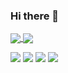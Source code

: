 ### Hi there 👋

<!--
**Paperkoops/Paperkoops** is a ✨ _special_ ✨ repository because its `README.md` (this file) appears on your GitHub profile.

Here are some ideas to get you started:

- 🔭 I’m currently working on ...
- 🌱 I’m currently learning ...
- 👯 I’m looking to collaborate on ...
- 🤔 I’m looking for help with ...
- 💬 Ask me about ...
- 📫 How to reach me: ...
- 😄 Pronouns: ...
- ⚡ Fun fact: ...
-->
<a href="https://github.com/anuraghazra/github-readme-stats">
  <img align="center" src="https://github-readme-stats.vercel.app/api?username=paperkoops&count_private=true&show_icons=true&show_icons=true&theme=ayu-mirage" />
</a>
<a href="https://github.com/anuraghazra/convoychat">
  <img align="center" src="https://github-readme-stats.vercel.app/api/top-langs/?username=paperkoops&theme=ayu-mirage" />
</a>


![](https://img.shields.io/badge/OS-Arch%20btw-1793d1?style=for-the-badge&logo=archlinux)
![](https://img.shields.io/badge/Lang-Javascript-ffbf00?style=for-the-badge&logo=javascript)
![](https://img.shields.io/badge/Lang-Typescrypt-2d79c7?style=for-the-badge&logo=typescript)
![](https://img.shields.io/badge/Editor-VS%20Code-2d79c7?style=for-the-badge&logo=visualstudiocode)
